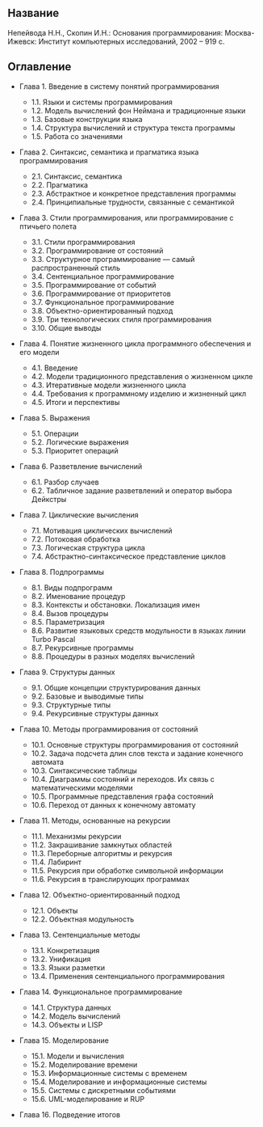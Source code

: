 ## Название

Непейвода Н.Н., Скопин И.Н.: Основания программирования: Москва-Ижевск: Институт компьютерных исследований, 2002 – 919 с.

## Оглавление

- Глава 1. Введение в систему понятий программирования
  - 1.1. Языки и системы программирования
  - 1.2. Модель вычислений фон Неймана и традиционные языки
  - 1.3. Базовые конструкции языка
  - 1.4. Структура вычислений и структура текста программы
  - 1.5. Работа со значениями

- Глава 2. Синтаксис, семантика и прагматика языка программирования
  - 2.1. Синтаксис, семантика
  - 2.2. Прагматика
  - 2.3. Абстрактное и конкретное представления программы
  - 2.4. Принципиальные трудности, связанные с семантикой

- Глава 3. Стили программирования, или программирование с птичьего полета
  - 3.1. Стили программирования
  - 3.2. Программирование от состояний
  - 3.3. Структурное программирование — самый распространенный стиль
  - 3.4. Сентенциальное программирование
  - 3.5. Программирование от событий
  - 3.6. Программирование от приоритетов
  - 3.7. Функциональное программирование
  - 3.8. Объектно-ориентированный подход
  - 3.9. Три технологических стиля программирования
  - 3.10. Общие выводы

- Глава 4. Понятие жизненного цикла программного обеспечения и его модели
  - 4.1. Введение
  - 4.2. Модели традиционного представления о жизненном цикле
  - 4.3. Итеративные модели жизненного цикла
  - 4.4. Требования к программному изделию и жизненный цикл
  - 4.5. Итоги и перспективы

- Глава 5. Выражения
  - 5.1. Операции
  - 5.2. Логические выражения
  - 5.3. Приоритет операций

- Глава 6. Разветвление вычислений
  - 6.1. Разбор случаев
  - 6.2. Табличное задание разветвлений и оператор выбора Дейкстры

- Глава 7. Циклические вычисления
  - 7.1. Мотивация циклических вычислений
  - 7.2. Потоковая обработка
  - 7.3. Логическая структура цикла
  - 7.4. Абстрактно-синтаксическое представление циклов

- Глава 8. Подпрограммы
  - 8.1. Виды подпрограмм
  - 8.2. Именование процедур
  - 8.3. Контексты и обстановки. Локализация имен
  - 8.4. Вызов процедуры
  - 8.5. Параметризация
  - 8.6. Развитие языковых средств модульности в языках линии Turbo Pascal
  - 8.7. Рекурсивные программы
  - 8.8. Процедуры в разных моделях вычислений

- Глава 9. Структуры данных
  - 9.1. Общие концепции структурирования данных
  - 9.2. Базовые и выводимые типы
  - 9.3. Структурные типы
  - 9.4. Рекурсивные структуры данных

- Глава 10. Методы программирования от состояний
  - 10.1. Основные структуры программирования от состояний
  - 10.2. Задача подсчета длин слов текста и задание конечного автомата
  - 10.3. Синтаксические таблицы
  - 10.4. Диаграммы состояний и переходов. Их связь с математическими моделями
  - 10.5. Программные представления графа состояний
  - 10.6. Переход от данных к конечному автомату

- Глава 11. Методы, основанные на рекурсии
  - 11.1. Механизмы рекурсии
  - 11.2. Закрашивание замкнутых областей
  - 11.3. Переборные алгоритмы и рекурсия
  - 11.4. Лабиринт
  - 11.5. Рекурсия при обработке символьной информации
  - 11.6. Рекурсия в транслирующих программах

- Глава 12. Объектно-ориентированный подход
  - 12.1. Объекты
  - 12.2. Объектная модульность

- Глава 13. Сентенциальные методы
  - 13.1. Конкретизация
  - 13.2. Унификация
  - 13.3. Языки разметки
  - 13.4. Применения сентенциального программирования

- Глава 14. Функциональное программирование
  - 14.1. Структура данных
  - 14.2. Модель вычислений
  - 14.3. Объекты и LISP

- Глава 15. Моделирование
  - 15.1. Модели и вычисления
  - 15.2. Моделирование времени
  - 15.3. Информационные системы с временем
  - 15.4. Моделирование и информационные системы
  - 15.5. Системы с дискретными событиями
  - 15.6. UML-моделирование и RUP

- Глава 16. Подведение итогов
